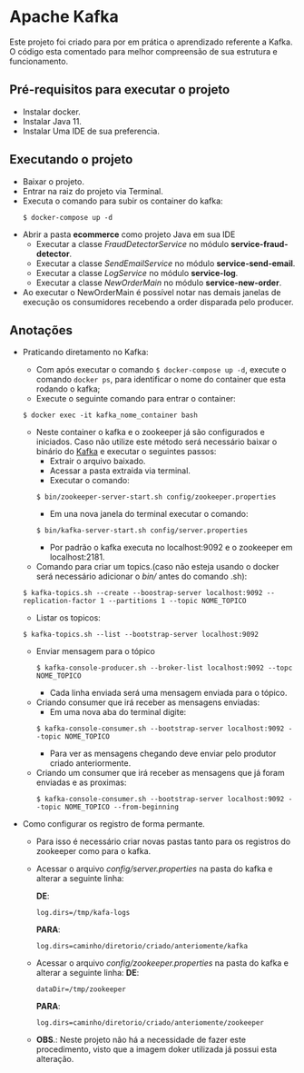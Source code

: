 # Apache Kafka
Este projeto foi criado para por em prática o aprendizado referente a Kafka. O código esta comentado para melhor compreensão de sua estrutura e funcionamento.

## Pré-requisitos para executar o projeto
- Instalar docker.
- Instalar Java 11.
- Instalar Uma IDE de sua preferencia.
## Executando o projeto
- Baixar o projeto.
- Entrar na raiz do projeto via Terminal.
- Executa o comando para subir os container do kafka:
    ```
    $ docker-compose up -d
    ```
- Abrir a pasta **ecommerce** como projeto Java em sua IDE
    - Executar a classe *FraudDetectorService* no módulo **service-fraud-detector**.
    - Executar a classe *SendEmailService* no módulo **service-send-email**.
    - Executar a classe *LogService* no módulo **service-log**.
    - Executar a classe *NewOrderMain* no módulo **service-new-order**.
-  Ao executar o NewOrderMain é possível notar nas demais janelas de execução os consumidores recebendo a order disparada pelo producer.
## Anotações
- Praticando diretamento no Kafka:
    - Com após executar o comando ```$ docker-compose up -d```, execute o comando ```docker ps```, para identificar o nome do container que esta rodando o kafka;
    - Execute o seguinte comando para entrar o container:
    ```
    $ docker exec -it kafka_nome_container bash
    ```
    - Neste container o kafka e o zookeeper já são configurados e iniciados. Caso não utilize este método será necessário baixar o binário do [Kafka](https://kafka.apache.org/downloads) e executar o seguintes passos:
        - Extrair o arquivo baixado.
        - Acessar a pasta extraida via terminal.
        - Executar o comando:
        ```
        $ bin/zookeeper-server-start.sh config/zookeeper.properties
        ```
        - Em una nova janela do terminal executar o comando:
        ```
        $ bin/kafka-server-start.sh config/server.properties
        ```
        - Por padrão o kafka executa no localhost:9092 e o zookeeper em localhost:2181.
    - Comando para criar um topics.(caso não esteja usando o docker será necessário adicionar o *bin/* antes do comando .sh):
    ```
    $ kafka-topics.sh --create --boostrap-server localhost:9092 --replication-factor 1 --partitions 1 --topic NOME_TOPICO
    ```
    - Listar os topicos:
    ```
    $ kafka-topics.sh --list --bootstrap-server localhost:9092
    ```
    - Enviar mensagem para o tópico
        ```
        $ kafka-console-producer.sh --broker-list localhost:9092 --topc NOME_TOPICO
        ```
        - Cada linha enviada será uma mensagem enviada para o tópico.
    - Criando consumer que irá receber as mensagens enviadas:
        - Em uma nova aba do terminal digite:
        ```
        $ kafka-console-consumer.sh --bootstrap-server localhost:9092 --topic NOME_TOPICO
        ```
        - Para ver as mensagens chegando deve enviar pelo produtor criado anteriormente.
    - Criando um consumer que irá receber as mensagens que já foram enviadas e as proximas:
        ```
        $ kafka-console-consumer.sh --bootstrap-server localhost:9092 --topic NOME_TOPICO --from-beginning
        ```
    


- Como configurar os registro de forma permante. 
    - Para isso é necessário criar novas pastas tanto para os registros do zookeeper como para o kafka.
    - Acessar o arquivo *config/server.properties* na pasta do kafka e alterar a seguinte linha:

        **DE**:
        ```
        log.dirs=/tmp/kafa-logs
        ```
        **PARA**:
        ```
        log.dirs=caminho/diretorio/criado/anteriomente/kafka
        ```
    - Acessar o arquivo *config/zookeeper.properties* na pasta do kafka e alterar a seguinte linha:
        **DE**:
        ```
        dataDir=/tmp/zookeeper
        ```
        **PARA**:
        ```
        log.dirs=caminho/diretorio/criado/anteriomente/zookeeper
        ```
    - **OBS**.: Neste projeto não há a necessidade de fazer este procedimento, visto que a imagem doker utilizada já possui esta alteração.
    
